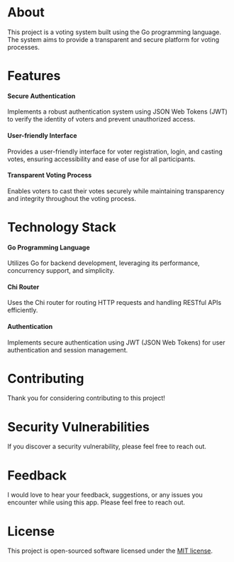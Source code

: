 # About

This project is a voting system built using the Go programming language. The system aims to provide a transparent and secure platform for voting processes.

# Features

#### Secure Authentication

Implements a robust authentication system using JSON Web Tokens (JWT) to verify the identity of voters and prevent unauthorized access.

#### User-friendly Interface

Provides a user-friendly interface for voter registration, login, and casting votes, ensuring accessibility and ease of use for all participants.

#### Transparent Voting Process

Enables voters to cast their votes securely while maintaining transparency and integrity throughout the voting process.

# Technology Stack

#### Go Programming Language

Utilizes Go for backend development, leveraging its performance, concurrency support, and simplicity.

#### Chi Router

Uses the Chi router for routing HTTP requests and handling RESTful APIs efficiently.

#### Authentication

Implements secure authentication using JWT (JSON Web Tokens) for user authentication and session management.

# Contributing

Thank you for considering contributing to this project!

# Security Vulnerabilities

If you discover a security vulnerability, please feel free to reach out.

# Feedback

I would love to hear your feedback, suggestions, or any issues you encounter while using this app. Please feel free to reach out.

# License

This project is open-sourced software licensed under the [MIT license](https://opensource.org/licenses/MIT).
